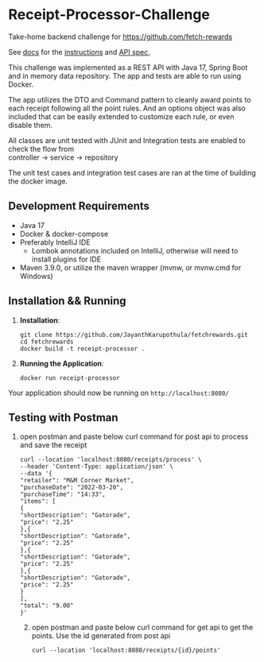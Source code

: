 # Receipt-Processor-Challenge

Take-home backend challenge for https://github.com/fetch-rewards

See [docs](docs) for the [instructions](docs/Instructions.md) and [API spec](docs/api.yml),

This challenge was implemented as a REST API with Java 17, Spring Boot and in memory data repository. The app and tests
are able to run using Docker.

The app  utilizes the DTO and Command pattern to cleanly award points to each receipt following all the point
rules. And an options object was also included that can be easily extended to customize each rule, or even disable them.

All classes are unit tested with JUnit and Integration tests are enabled to check the flow from     
controller -> service -> repository

The unit test cases and integration test cases are ran at the time of building the docker image.
## Development Requirements

* Java 17
* Docker & docker-compose
* Preferably IntelliJ IDE
    * Lombok annotations included on IntelliJ, otherwise will need to install plugins for IDE
* Maven 3.9.0, or utilize the maven wrapper (mvnw, or mvnw.cmd for Windows)

## Installation && Running

1. **Installation**:
    ```
    git clone https://github.com/JayanthKarupothula/fetchrewards.git
    cd fetchrewards
    docker build -t receipt-processor .
    ```

2. **Running the Application**:

    ```
    docker run receipt-processor
    ```

Your application should now be running on `http://localhost:8080/`

## Testing with Postman
 1. open postman and paste below curl command for post api to process and save the receipt

    ```
    curl --location 'localhost:8080/receipts/process' \
    --header 'Content-Type: application/json' \
    --data '{
    "retailer": "M&M Corner Market",
    "purchaseDate": "2022-03-20",
    "purchaseTime": "14:33",
    "items": [
    {
    "shortDescription": "Gatorade",
    "price": "2.25"
    },{
    "shortDescription": "Gatorade",
    "price": "2.25"
    },{
    "shortDescription": "Gatorade",
    "price": "2.25"
    },{
    "shortDescription": "Gatorade",
    "price": "2.25"
    }
    ],
    "total": "9.00"
    }'

    ```
    2. open postman and paste below curl command for get api to get the points. Use the id generated from post api

        ```
        curl --location 'localhost:8080/receipts/{id}/points'
        ```


